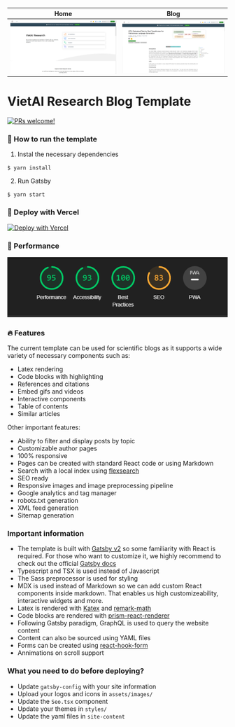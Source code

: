 
Home             |  Blog
:-------------------------:|:-------------------------:
<img src="https://github.com/justinphan3110/vietai-research-blog/blob/main/assets/demo_screen.png"/>  |  <img src="https://github.com/justinphan3110/vietai-research-blog/blob/main/assets/demo_blog.png"/>

# VietAI Research Blog Template

[![PRs welcome!](https://img.shields.io/badge/PRs-welcome-brightgreen.svg)]()

###  🏁 How to run the template

1) Instal the necessary dependencies

```
$ yarn install
```

2) Run Gatsby

```
$ yarn start
```

### 💫 Deploy with Vercel

[![Deploy with Vercel](https://vercel.com/button)](https://vercel.com/new/clone?repository-url=https%3A%2F%2Fgithub.com%2Fjustinphan3110%2Fvietai-research-blog)

### 🚀 Performance

![demo_blog](https://github.com/justinphan3110/vietai-research-blog/blob/main/assets/lighthouse.png)

### 🔥 Features
The current template can be used for scientific blogs as it supports a wide variety of necessary components such as:

- Latex rendering
- Code blocks with highlighting
- References and citations
- Embed gifs and videos
- Interactive components
- Table of contents
- Similar articles 

Other important features:

- Ability to filter and display posts by topic
- Customizable author pages 
- 100% responsive
- Pages can be created with standard React code or using Markdown
- Search with a local index using [flexsearch](https://github.com/nextapps-de/flexsearch)
- SEO ready
- Responsive images and image preprocessing pipeline
- Google analytics and tag manager 
- robots.txt generation
- XML feed generation
- Sitemap generation

### Important information

- The template is built with [Gatsby v2](https://www.gatsbyjs.com/) so some familiarity with React is required. For those who want to customize it, we highly recommend to check out the official [Gatsby docs](https://www.gatsbyjs.com/docs/)
- Typescript and TSX is used instead of Javascript
- The Sass preprocessor is used for styling
- MDX is used instead of Markdown so we can add custom React components inside markdown. That enables us high customizeability, interactive widgets and more.
- Latex is rendered with [Katex](https://katex.org/) and [remark-math](https://github.com/Rokt33r/remark-math)
- Code blocks are rendered with [prism-react-renderer](https://github.com/FormidableLabs/prism-react-renderer)
- Following Gatsby paradigm, GraphQL is used to query the website content
- Content can also be sourced using YAML files
- Forms can be created using [react-hook-form](https://react-hook-form.com/)
- Annimations on scroll support




### What you need to do before deploying?

- Update `gatsby-config` with your site information
- Upload your logos and icons in `assets/images/`
- Update the `Seo.tsx` component
- Update your themes in `styles/`
- Update the yaml files in `site-content`
